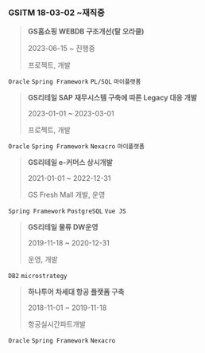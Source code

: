 ### GSITM 18-03-02 ~재직중

>**GS홈쇼핑 WEBDB 구조개선(탈 오라클)**  
>
>2023-06-15 ~ 진행중  
>
>프로젝트, 개발  

`Oracle` `Spring Framework`  `PL/SQL` `마이플랫폼`

>**GS리테일 SAP 재무시스템 구축에 따른 Legacy 대응 개발**  
>
>2023-01-01 ~ 2023-03-01  
>
>프로젝트, 개발  

`Oracle` `Spring Framework` `Nexacro` `마이플랫폼`

>**GS리테일 e-커머스 상시개발**  
>
>2021-01-01 ~ 2022-12-31  
>
>GS Fresh Mall 개발, 운영   

`Spring Framework` `PostgreSQL` `Vue JS`  

> **GS리테일  물류 DW운영**   
> 
> 2019-11-18 ~ 2020-12-31   
> 
> 운영, 개발  

`DB2` `microstrategy` 

> **하나투어 차세대 항공 플랫폼 구축**  
> 
> 2018-11-01 ~ 2019-11-18  
> 
> 항공실시간파트개발  

`Oracle` `Spring Framework` `Nexacro`  











<!--stackedit_data:
eyJoaXN0b3J5IjpbMjAyOTMxNTA2OCwtNjMwMTUxNTY1LDEyMD
Q4Njk4MzEsNjk0NzQ5MzkzLC0xMjk4NDY4MTY1LDEzNzgwMDE5
NTgsMTUyOTQ0MDk4MSw4NzQwNTQyMDMsLTIxMTcyNDUzNzMsLT
U4MTAzNjg1LDc4MTg2NDMsNTI1NDU5MzgxLC0xMDY0MTAwODk2
LDE5MTQ0NTk4NjgsLTk0OTk0MDc5MiwzNDAxNjUyMzBdfQ==
-->